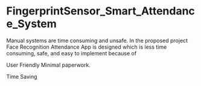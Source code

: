 # FingerprintSensor_Smart_Attendance_System
Manual systems are time consuming and unsafe. In the proposed project Face Recognition Attendance App is designed which is less time consuming, safe, and easy to implement because of  

User Friendly Minimal paperwork.  

Time Saving
